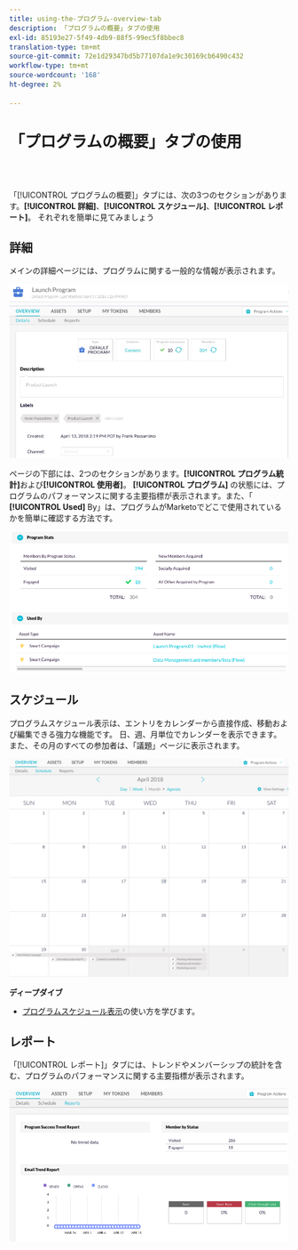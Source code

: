 ```yaml
---
title: using-the-プログラム-overview-tab
description: 「プログラムの概要」タブの使用
exl-id: 85193e27-5f49-4db9-88f5-99ec5f8bbec8
translation-type: tm+mt
source-git-commit: 72e1d29347bd5b77107da1e9c30169cb6490c432
workflow-type: tm+mt
source-wordcount: '168'
ht-degree: 2%

---
```


# 「プログラムの概要」タブの使用

<br> 

「[!UICONTROL プログラムの概要]」タブには、次の3つのセクションがあります。**[!UICONTROL 詳細]**、**[!UICONTROL スケジュール]**、**[!UICONTROL レポート]**。 それぞれを簡単に見てみましょう

## 詳細

メインの詳細ページには、プログラムに関する一般的な情報が表示されます。

![イメージ1](/help/sky/assets/programs/using-the-program-overview-tab/using-the-program-overview-tab-1.png)

ページの下部には、2つのセクションがあります。**[!UICONTROL プログラム統計]**&#x200B;および&#x200B;**[!UICONTROL 使用者]**。 **[!UICONTROL プログラム]** の状態には、プログラムのパフォーマンスに関する主要指標が表示されます。また、「 **[!UICONTROL Used]** By」は、プログラムがMarketoでどこで使用されているかを簡単に確認する方法です。

![イメージ2](/help/sky/assets/programs/using-the-program-overview-tab/using-the-program-overview-tab-2.png)

## スケジュール

プログラムスケジュール表示は、エントリをカレンダーから直接作成、移動および編集できる強力な機能です。 日、週、月単位でカレンダーを表示できます。また、その月のすべての参加者は、「議題」ページに表示されます。

![イメージ3](/help/sky/assets/programs/using-the-program-overview-tab/using-the-program-overview-tab-3.png)

**ディープダイブ**

* [プログラムスケジュール表示](/help/sky/navigating-program-schedule-view.md)の使い方を学びます。

## レポート

「[!UICONTROL レポート]」タブには、トレンドやメンバーシップの統計を含む、プログラムのパフォーマンスに関する主要指標が表示されます。

![画像4](/help/sky/assets/programs/using-the-program-overview-tab/using-the-program-overview-tab-4.png)
